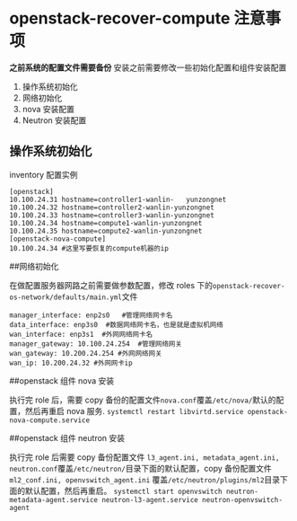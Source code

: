 # openstack-recover-compute 注意事项
**之前系统的配置文件需要备份**
安装之前需要修改一些初始化配置和组件安装配置
1. 操作系统初始化
2. 网络初始化
3. nova 安装配置
4. Neutron 安装配置

## 操作系统初始化
inventory 配置实例

	[openstack]
	10.100.24.31 hostname=controller1-wanlin-	yunzongnet
	10.100.24.32 hostname=controller2-wanlin-yunzongnet
	10.100.24.33 hostname=controller3-wanlin-yunzongnet
	10.100.24.34 hostname=compute1-wanlin-yunzongnet
	10.100.24.35 hostname=compute2-wanlin-yunzongnet
	[openstack-nova-compute]
	10.100.24.34 #这里写要恢复的compute机器的ip
	
##网络初始化

在做配置服务器网路之前需要做参数配置，修改 roles 下的`openstack-recover-os-network/defaults/main.yml`文件

```
manager_interface: enp2s0   #管理网络网卡名
data_interface: enp3s0  #数据网络网卡名，也是就是虚拟机网络
wan_interface: enp3s1  #外网网络网卡名
manager_gateway: 10.100.24.254  #管理网络网关
wan_gateway: 10.200.24.254 #外网网络网关
wan_ip: 10.200.24.32 #外网网卡ip
```

##openstack 组件 nova 安装

执行完 role 后，需要 copy 备份的配置文件`nova.conf`覆盖`/etc/nova/`默认的配置，然后再重启 nova 服务.
`systemctl restart libvirtd.service openstack-nova-compute.service`

##openstack 组件 neutron 安装

执行完 role 后需要 copy 备份配置文件 `l3_agent.ini, metadata_agent.ini, neutron.conf`覆盖`/etc/neutron/`目录下面的默认配置，copy 备份配置文件`ml2_conf.ini, openvswitch_agent.ini` 覆盖`/etc/neutron/plugins/ml2`目录下面的默认配置，然后再重启。
`systemctl start openvswitch neutron-metadata-agent.service neutron-l3-agent.service neutron-openvswitch-agent`








